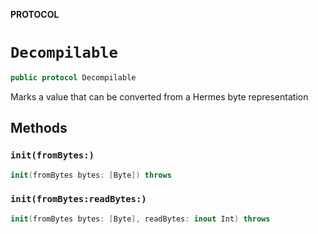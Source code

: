 **PROTOCOL**

# `Decompilable`

```swift
public protocol Decompilable
```

Marks a value that can be converted from a Hermes byte representation

## Methods
### `init(fromBytes:)`

```swift
init(fromBytes bytes: [Byte]) throws
```

### `init(fromBytes:readBytes:)`

```swift
init(fromBytes bytes: [Byte], readBytes: inout Int) throws
```
